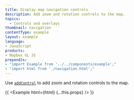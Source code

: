 ```yaml
---
title: Display map navigation controls
description: Add zoom and rotation controls to the map.
topics:
  - Controls and overlays
thumbnail: navigation
contentType: example
layout: example
language:
- JavaScript
products:
- Mapbox GL JS
prependJs:
- "import Example from '../../components/example';"
- "import html from './navigation.html';"
---
```


Use [`addControl`](https://docs.mapbox.com/mapbox-gl-js/api/map/#map#addcontrol) to add zoom and rotation controls to the map.

{{ <Example html={html} {...this.props} /> }}

